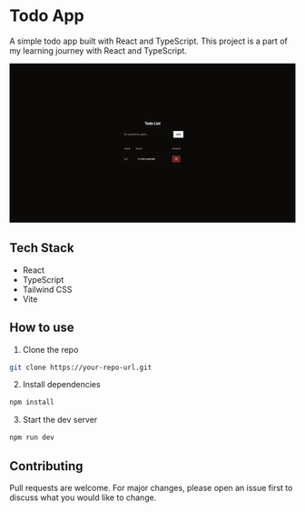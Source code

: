 
# Todo App
A simple todo app built with React and TypeScript. This project is a part of my learning journey with React and TypeScript.

![Todo App](./assets/readmeAssets/todo-app.png)

## Tech Stack
- React
- TypeScript
- Tailwind CSS
- Vite

## How to use
1. Clone the repo
``` bash
git clone https://your-repo-url.git
```

2. Install dependencies
``` bash
npm install
```

3. Start the dev server
``` bash
npm run dev
```

## Contributing
Pull requests are welcome. For major changes, please open an issue first to discuss what you would like to change.

  